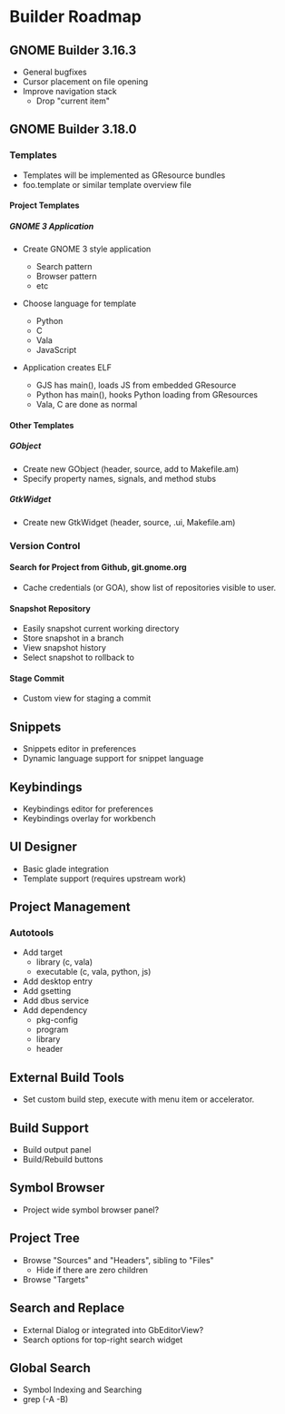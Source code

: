 # Builder Roadmap

## GNOME Builder 3.16.3

 * General bugfixes
 * Cursor placement on file opening
 * Improve navigation stack
   - Drop "current item"

## GNOME Builder 3.18.0

### Templates

 * Templates will be implemented as GResource bundles
 * foo.template or similar template overview file

#### Project Templates

##### GNOME 3 Application

 * Create GNOME 3 style application
   - Search pattern
   - Browser pattern
   - etc

 * Choose language for template
   - Python
   - C
   - Vala
   - JavaScript

 * Application creates ELF
   - GJS has main(), loads JS from embedded GResource
   - Python has main(), hooks Python loading from GResources
   - Vala, C are done as normal

#### Other Templates

##### GObject

 * Create new GObject (header, source, add to Makefile.am)
 * Specify property names, signals, and method stubs

##### GtkWidget

 * Create new GtkWidget (header, source, .ui, Makefile.am)


### Version Control

#### Search for Project from Github, git.gnome.org

 * Cache credentials (or GOA), show list of repositories visible to user.

#### Snapshot Repository

 * Easily snapshot current working directory
 * Store snapshot in a branch
 * View snapshot history
 * Select snapshot to rollback to

#### Stage Commit

 * Custom view for staging a commit


## Snippets

 * Snippets editor in preferences
 * Dynamic language support for snippet language


## Keybindings

 * Keybindings editor for preferences
 * Keybindings overlay for workbench


## UI Designer

 * Basic glade integration
 * Template support (requires upstream work)


## Project Management

### Autotools

 * Add target
   - library (c, vala)
   - executable (c, vala, python, js)
 * Add desktop entry
 * Add gsetting
 * Add dbus service
 * Add dependency
   - pkg-config
   - program
   - library
   - header


## External Build Tools

 * Set custom build step, execute with menu item or accelerator.


## Build Support

 * Build output panel
 * Build/Rebuild buttons


## Symbol Browser

 * Project wide symbol browser panel?


## Project Tree

 * Browse "Sources" and "Headers", sibling to "Files"
   - Hide if there are zero children
 * Browse "Targets"

## Search and Replace

 * External Dialog or integrated into GbEditorView?
 * Search options for top-right search widget


## Global Search

 * Symbol Indexing and Searching
 * grep (-A -B)

